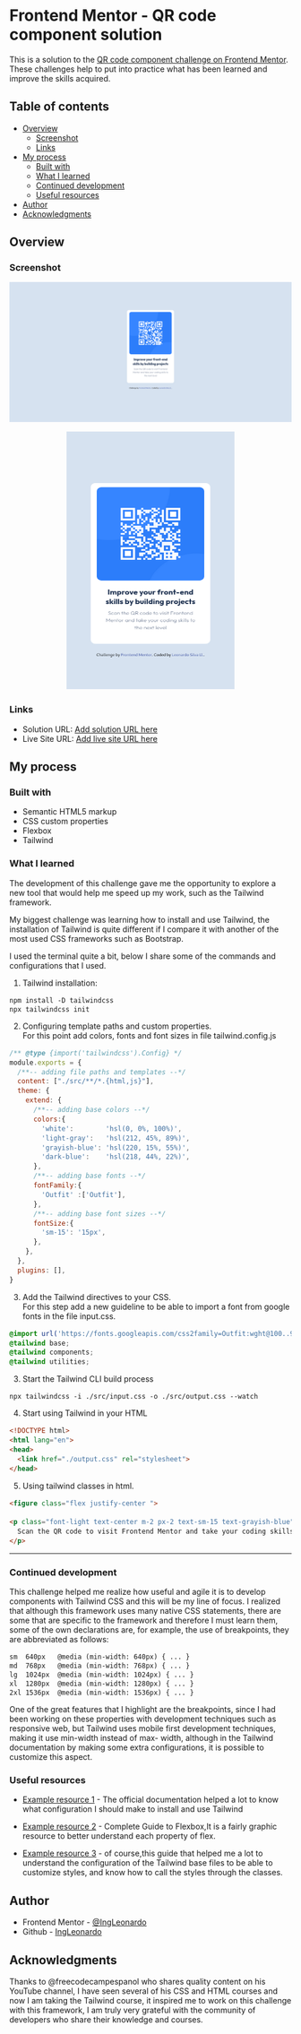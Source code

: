 # Frontend Mentor - QR code component solution

This is a solution to the [QR code component challenge on Frontend Mentor](https://www.frontendmentor.io/challenges/qr-code-component-iux_sIO_H).
These challenges help to put into practice what has been learned and improve the skills acquired.

## Table of contents

- [Overview](#overview)
  - [Screenshot](#screenshot)
  - [Links](#links)
- [My process](#my-process)
  - [Built with](#built-with)
  - [What I learned](#what-i-learned)
  - [Continued development](#continued-development)
  - [Useful resources](#useful-resources)
- [Author](#author)
- [Acknowledgments](#acknowledgments)


## Overview

### Screenshot

![Desktop screen](./images/Screenshot1_QRcomponent_Desktop.png)

<p align="center">
  <img width="300" height="460" src="./images/Screenshot2_QRcomponent_Mobile.png">
</p>


### Links

- Solution URL: [Add solution URL here](https://your-solution-url.com)
- Live Site URL: [Add live site URL here](https://your-live-site-url.com)

## My process

### Built with

- Semantic HTML5 markup
- CSS custom properties
- Flexbox
- Tailwind

### What I learned

The development of this challenge gave me the opportunity to explore a new tool that would help me speed up my work, such as the Tailwind framework.

My biggest challenge was learning how to install and use Tailwind, the installation of Tailwind is quite different if I compare it with another of the most used CSS frameworks such as Bootstrap.

I used the terminal quite a bit, below I share some of the commands and configurations that I used.

1. Tailwind installation:

```
npm install -D tailwindcss
npx tailwindcss init
``` 
2. Configuring template paths and custom properties.   
    For this point add colors, fonts and font sizes in file tailwind.config.js

```js
/** @type {import('tailwindcss').Config} */
module.exports = {
  /**-- adding file paths and templates --*/
  content: ["./src/**/*.{html,js}"],
  theme: {
    extend: {
      /**-- adding base colors --*/
      colors:{
        'white':        'hsl(0, 0%, 100%)',
        'light-gray':   'hsl(212, 45%, 89%)',
        'grayish-blue': 'hsl(220, 15%, 55%)',
        'dark-blue':    'hsl(218, 44%, 22%)',
      },
      /**-- adding base fonts --*/
      fontFamily:{
        'Outfit' :['Outfit'],
      },
      /**-- adding base font sizes --*/
      fontSize:{
        'sm-15': '15px',
      },
    },
  },
  plugins: [],
}
```
3. Add the Tailwind directives to your CSS.  
For this step add a new guideline to be able to import a font from google fonts in the file input.css.

```css
@import url('https://fonts.googleapis.com/css2family=Outfit:wght@100..900&display=swap');
@tailwind base;
@tailwind components;
@tailwind utilities;
```

3. Start the Tailwind CLI build process  

```
npx tailwindcss -i ./src/input.css -o ./src/output.css --watch
```
4. Start using Tailwind in your HTML
```html
<!DOCTYPE html>
<html lang="en">
<head>
  <link href="./output.css" rel="stylesheet">
</head>
```
5. Using tailwind classes in html.  

```html
<figure class="flex justify-center ">

<p class="font-light text-center m-2 px-2 text-sm-15 text-grayish-blue">
  Scan the QR code to visit Frontend Mentor and take your coding skills to the next level
</p>
```
---


### Continued development

This challenge helped me realize how useful and agile it is to develop components with Tailwind CSS and this will be my line of focus. I realized that although this framework uses many native CSS statements, there are some that are specific to the framework and therefore I must learn them, some of the own declarations are, for example, the use of breakpoints, they are abbreviated as follows:
```
sm	640px	@media (min-width: 640px) { ... }
md	768px	@media (min-width: 768px) { ... }
lg	1024px	@media (min-width: 1024px) { ... }
xl	1280px	@media (min-width: 1280px) { ... }
2xl	1536px	@media (min-width: 1536px) { ... }
```
One of the great features that I highlight are the breakpoints, since I had been working on these properties with development techniques such as responsive web, but Tailwind uses mobile first development techniques, making it use min-width instead of max- width, although in the Tailwind documentation by making some extra configurations, it is possible to customize this aspect.


### Useful resources

- [Example resource 1](https://tailwindcss.com/docs/installation) - The official documentation helped a lot to know what configuration I should make to install and use Tailwind

- [Example resource 2](https://css-tricks.com/snippets/css/a-guide-to-flexbox/) - Complete Guide to Flexbox,It is a fairly graphic resource to better understand each property of flex.

- [Example resource 3](https://www.youtube.com/watch?v=5HtRcMSO1Ro&t=4600s) - of course,this guide that helped me a lot to understand the configuration of the Tailwind base files to be able to customize styles, and know how to call the styles through the classes.


## Author

- Frontend Mentor - [@IngLeonardo](https://www.frontendmentor.io/profile/IngLeonardo)
- Github - [IngLeonardo](https://github.com/IngLeonardo)


## Acknowledgments

Thanks to @freecodecampespanol who shares quality content on his YouTube channel, I have seen several of his CSS and HTML courses and now I am taking the Tailwind course, it inspired me to work on this challenge with this framework, I am truly very grateful with the community of developers who share their knowledge and courses.

